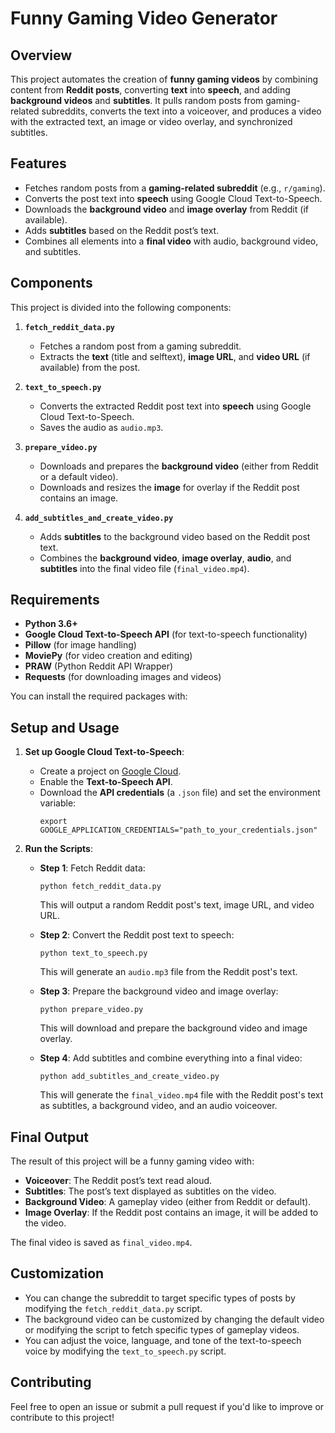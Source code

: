 # Funny Gaming Video Generator

## Overview
This project automates the creation of **funny gaming videos** by combining content from **Reddit posts**, converting **text** into **speech**, and adding **background videos** and **subtitles**. It pulls random posts from gaming-related subreddits, converts the text into a voiceover, and produces a video with the extracted text, an image or video overlay, and synchronized subtitles.

## Features
- Fetches random posts from a **gaming-related subreddit** (e.g., `r/gaming`).
- Converts the post text into **speech** using Google Cloud Text-to-Speech.
- Downloads the **background video** and **image overlay** from Reddit (if available).
- Adds **subtitles** based on the Reddit post’s text.
- Combines all elements into a **final video** with audio, background video, and subtitles.

## Components
This project is divided into the following components:

1. **`fetch_reddit_data.py`**  
   - Fetches a random post from a gaming subreddit.
   - Extracts the **text** (title and selftext), **image URL**, and **video URL** (if available) from the post.

2. **`text_to_speech.py`**  
   - Converts the extracted Reddit post text into **speech** using Google Cloud Text-to-Speech.
   - Saves the audio as `audio.mp3`.

3. **`prepare_video.py`**  
   - Downloads and prepares the **background video** (either from Reddit or a default video).
   - Downloads and resizes the **image** for overlay if the Reddit post contains an image.

4. **`add_subtitles_and_create_video.py`**  
   - Adds **subtitles** to the background video based on the Reddit post text.
   - Combines the **background video**, **image overlay**, **audio**, and **subtitles** into the final video file (`final_video.mp4`).

## Requirements
- **Python 3.6+**
- **Google Cloud Text-to-Speech API** (for text-to-speech functionality)
- **Pillow** (for image handling)
- **MoviePy** (for video creation and editing)
- **PRAW** (Python Reddit API Wrapper)
- **Requests** (for downloading images and videos)

You can install the required packages with:


## Setup and Usage

1. **Set up Google Cloud Text-to-Speech**:
   - Create a project on [Google Cloud](https://console.cloud.google.com/).
   - Enable the **Text-to-Speech API**.
   - Download the **API credentials** (a `.json` file) and set the environment variable:
     ```
     export GOOGLE_APPLICATION_CREDENTIALS="path_to_your_credentials.json"
     ```

2. **Run the Scripts**:
   - **Step 1**: Fetch Reddit data:
     ```
     python fetch_reddit_data.py
     ```
     This will output a random Reddit post's text, image URL, and video URL.

   - **Step 2**: Convert the Reddit post text to speech:
     ```
     python text_to_speech.py
     ```
     This will generate an `audio.mp3` file from the Reddit post's text.

   - **Step 3**: Prepare the background video and image overlay:
     ```
     python prepare_video.py
     ```
     This will download and prepare the background video and image overlay.

   - **Step 4**: Add subtitles and combine everything into a final video:
     ```
     python add_subtitles_and_create_video.py
     ```
     This will generate the `final_video.mp4` file with the Reddit post's text as subtitles, a background video, and an audio voiceover.

## Final Output
The result of this project will be a funny gaming video with:
- **Voiceover**: The Reddit post’s text read aloud.
- **Subtitles**: The post’s text displayed as subtitles on the video.
- **Background Video**: A gameplay video (either from Reddit or default).
- **Image Overlay**: If the Reddit post contains an image, it will be added to the video.

The final video is saved as `final_video.mp4`.

## Customization
- You can change the subreddit to target specific types of posts by modifying the `fetch_reddit_data.py` script.
- The background video can be customized by changing the default video or modifying the script to fetch specific types of gameplay videos.
- You can adjust the voice, language, and tone of the text-to-speech voice by modifying the `text_to_speech.py` script.

## Contributing
Feel free to open an issue or submit a pull request if you'd like to improve or contribute to this project!
